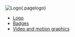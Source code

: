 <div markdown="1" class="media-page">

![Logo](/uploads/logo.png "Logo"){.pagelogo}
<!-- TITLE: Media -->
<!-- SUBTITLE: Ellaism - A stable network with no premine and no dev fees -->
<!-- background: #dddddd !important; -->

- [Logo](media/logo)
- [Badges](media/badges)
- [Video and motion graphics](media/video-and-motion)

</div>